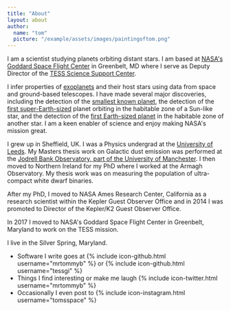 ```yaml
---
title: "About"
layout: about
author:
  name: "tom"
  picture: "/example/assets/images/paintingoftom.png"
---
```


I am a scientist studying planets orbiting distant stars. I am based at [NASA's Goddard Space Flight Center](https://www.nasa.gov/goddard) in Greenbelt, MD where I serve as Deputy Director of the [TESS Science Support Center](http://bit.ly/tessgi).

I infer properties of [exoplanets](https://exoplanets.nasa.gov/) and their host stars using data from space and ground-based telescopes. I have made several major discoveries, including the detection of the [smallest known planet](http://www.nature.com/nature/journal/v494/n7438/full/nature11914.html), the detection of the [first super-Earth-sized](https://www.space.com/24172-kepler-69c.html) planet orbiting in the habitable zone of a Sun-like star, and the detection of the [first Earth-sized planet](http://science.sciencemag.org/content/344/6181/277) in the habitable zone of another star. I am a keen enabler of science and enjoy making NASA's mission great.

I grew up in Sheffield, UK. I was a Physics undergrad at the [University of Leeds](https://www.physics.leeds.ac.uk/). My Masters thesis work on Galactic dust emission was performed at the [Jodrell Bank Observatory, part of the University of Manchester](http://www.jodrellbank.manchester.ac.uk/). I then moved to Northern Ireland for my PhD where I worked at the Armagh Observatory. My thesis work was on measuring the population of ultra-compact white dwarf binaries.

After my PhD, I moved to NASA Ames Research Center, California as a research scientist within the Kepler Guest Observer Office and in 2014 I was promoted to Director of the Kepler/K2 Guest Observer Office. 

In 2017 I moved to NASA's Goddard Space Flight Center in Greenbelt, Maryland to work on the TESS mission. 

I live in the Silver Spring, Maryland.

* Software I write goes at {% include icon-github.html username="mrtommyb" %} or {% include icon-github.html username="tessgi" %}
* Things I find interesting or make me laugh {% include icon-twitter.html username="mrtommyb" %}
* Occasionally I even post to {% include icon-instagram.html username="tomsspace" %}

